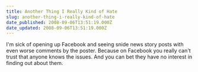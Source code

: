 ```yaml
---
title: Another Thing I Really Kind of Hate
slug: another-thing-i-really-kind-of-hate
date_published: 2008-09-06T13:51:19.000Z
date_updated: 2008-09-06T13:51:19.000Z
---
```


I'm sick of opening up Facebook and seeing snide news story posts with even worse comments by the poster. Because on Facebook you really can't trust that anyone knows the issues. And you can bet they have no interest in finding out about them.
